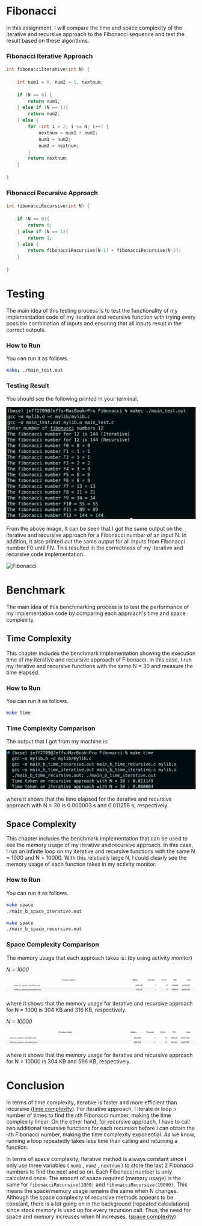 # Fibonacci

In this assignment, I will compare the time and space complexity of the iterative and recursive approach to the Fibonacci sequence and test the result based on these algorithms.

### Fibonacci Iterative Approach

```c
int fibonacciIterative(int N) {
    
    int num1 = 0, num2 = 1, nextnum;

    if (N == 0) {
        return num1;
    } else if (N == 1){
        return num2;
    } else {
        for (int i = 2; i <= N; i++) {
            nextnum = num1 + num2;
            num1 = num2;
            num2 = nextnum; 
        }
        return nextnum;
    }

}
```

### Fibonacci Recursive Approach

```c
int fibonacciRecursive(int N) {

    if (N == 0){
        return 0;
    } else if (N == 1){
        return 1;
    } else {
        return fibonacciRecursive(N-1) + fibonacciRecursive(N-2);
    }
    
}
```

# Testing

The main idea of this testing process is to test the functionality of my implementation code of my iterative and recursive function with trying every possible combination of inputs and ensuring that all inputs result in the correct outputs.

### How to Run
You can run it as follows. 
```bash 
make; ./main_test.out
```

### Testing Result

You should see the following printed in your terminal.

![Testing](images/testing.png)

From the above image, It can be seen that I got the same output on the iterative and recursive approach for a Fibonacci number of an input N. In addition, it also printed out the same output for all inputs from Fibonacci number F0 until FN. This resulted in the correctness of my iterative and recursive code implementation.

![Fibonacci](https://andymath.com/wp-content/uploads/2019/07/Fibonacci-Sequence-1024x434.jpg)

# Benchmark

The main idea of this benchmarking process is to test the performance of my implementation code by comparing each approach's time and space complexity.

## Time Complexity

This chapter includes the benchmark implementation showing the execution time of my iterative and recursive approach of Fibonacci. In this case, I run my iterative and recursive functions with the same N = 30 and measure the time elapsed.

### How to Run
You can run it as follows.
```bash
make time
```

### Time Complexity Comparison

The output that I got from my machine is:

![Time](images/time.png)

where it shows that the time elapsed for the iterative and recursive approach with N = 30 is 0.000003 s and 0.011256 s, respectively. 


## Space Complexity

This chapter includes the benchmark implementation that can be used to see the memory usage of my iterative and recursive approach. In this case, I run an infinite loop on my iterative and recursive functions with the same N = 1000 and N = 10000. With this relatively large N, I could clearly see the memory usage of each function takes in my activity monitor.

### How to Run
You can run it as follows.
```bash
make space
./main_b_space_iterative.out
```

```bash
make space
./main_b_space_recursive.out
```

### Space Complexity Comparison

The memory usage that each approach takes is: (by using activity monitor)

_N = 1000_

![Space N = 1000](images/space-for-N%3D1000.png)

where it shows that the memory usage for iterative and recursive approach for N = 1000 is 304 KB and 316 KB, respectively.

_N = 10000_

![Space N = 10000](images/space%20for%20N%3D10000.png)

where it shows that the memory usage for iterative and recursive approach for N = 10000 is 304 KB and 596 KB, respectively.

# Conclusion 

In terms of time complexity, Iterative is faster and more efficient than recursive ([time complexity](#time-complexity-comparison)). For iterative approach, I iterate or loop `n` number of times to find the `n`th Fibonacci number, making the time complexity linear. On the other hand, for recursive approach, I have to call two additional recursive functions for each recursion before I can obtain the `n`th Fibonacci number, making the time complexity exponential. As we know, running a loop repeatedly takes less time than calling and returning a function.

In terms of space complexity, Iterative method is always constant since I only use three variables ( `num1` , `num2` , `nextnum` ) to store the last 2 Fibonacci numbers to find the next and so on. Each Fibonacci number is only calculated once. The amount of space required (memory usage) is the same for `fibonacciRecursive(1000)` and `fibonacciRecursive(10000)`. This means the space/memory usage remains the same when N changes. Although the space complexity of recursive methods appears to be constant,  there is a lot going on in the background (repeated calculations) since stack memory is used up for every recursion call. Thus, the need for space and memory increases when N increases. ([space complexity](#space-complexity-comparison))
